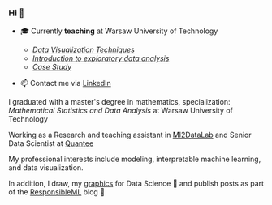 ### Hi 👋

- :mortar_board: Currently **teaching** at Warsaw University of Technology
  - [*Data Visualization Techniques*](https://github.com/mini-pw/2022Z-DataVisualizationTechniques)   
  - [*Introduction to exploratory data analysis*](https://github.com/mini-pw/2022L-ExploratoryDataAnalysis)
  - [*Case Study*](https://github.com/mini-pw/2022L-WB-M1)

- 📫 Contact me via [LinkedIn](https://www.linkedin.com/in/kozakanna/)


I graduated with a master's degree in mathematics, specialization: *Mathematical Statistics and Data Analysis* at Warsaw University of Technology 

Working as a Research and teaching assistant in [MI2DataLab](https://mi2-warsaw.github.io/) and  Senior Data Scientist at [Quantee](https://quantee.ai/)

My professional interests include modeling, interpretable machine learning, and data visualization. 

In addition, I draw, my [graphics](https://github.com/kozaka93/DataScienceGraphics) for Data Science 🎨 and publish posts as part of the [ResponsibleML](https://medium.com/responsibleml) blog 📝 
